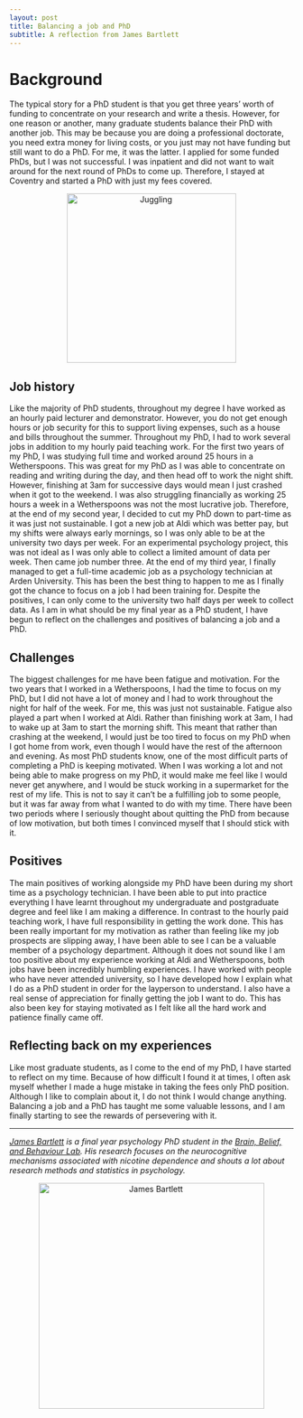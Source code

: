 ```yaml
---
layout: post
title: Balancing a job and PhD
subtitle: A reflection from James Bartlett
---
```


# Background

The typical story for a PhD student is that you get three years’ worth of funding to concentrate on your research and write a thesis. However, for one reason or another, many graduate students balance their PhD with another job. This may be because you are doing a professional doctorate, you need extra money for living costs, or you just may not have funding but still want to do a PhD. For me, it was the latter. I applied for some funded PhDs, but I was not successful. I was inpatient and did not want to wait around for the next round of PhDs to come up. Therefore, I stayed at Coventry and started a PhD with just my fees covered.

<center>
  <img src="{{ site.baseurl }}/img/juggling.png" alt="Juggling" width = "300" />
</center>

## Job history

Like the majority of PhD students, throughout my degree I have worked as an hourly paid lecturer and demonstrator. However, you do not get enough hours or job security for this to support living expenses, such as a house and bills throughout the summer. Throughout my PhD, I had to work several jobs in addition to my hourly paid teaching work. For the first two years of my PhD, I was studying full time and worked around 25 hours in a Wetherspoons. This was great for my PhD as I was able to concentrate on reading and writing during the day, and then head off to work the night shift. However, finishing at 3am for successive days would mean I just crashed when it got to the weekend. I was also struggling financially as working 25 hours a week in a Wetherspoons was not the most lucrative job. Therefore, at the end of my second year, I decided to cut my PhD down to part-time as it was just not sustainable. I got a new job at Aldi which was better pay, but my shifts were always early mornings, so I was only able to be at the university two days per week. For an experimental psychology project, this was not ideal as I was only able to collect a limited amount of data per week. Then came job number three. At the end of my third year, I finally managed to get a full-time academic job as a psychology technician at Arden University. This has been the best thing to happen to me as I finally got the chance to focus on a job I had been training for. Despite the positives, I can only come to the university two half days per week to collect data. As I am in what should be my final year as a PhD student, I have begun to reflect on the challenges and positives of balancing a job and a PhD.  


## Challenges

The biggest challenges for me have been fatigue and motivation. For the two years that I worked in a Wetherspoons, I had the time to focus on my PhD, but I did not have a lot of money and I had to work throughout the night for half of the week. For me, this was just not sustainable. Fatigue also played a part when I worked at Aldi. Rather than finishing work at 3am, I had to wake up at 3am to start the morning shift. This meant that rather than crashing at the weekend, I would just be too tired to focus on my PhD when I got home from work, even though I would have the rest of the afternoon and evening. As most PhD students know, one of the most difficult parts of completing a PhD is keeping motivated. When I was working a lot and not being able to make progress on my PhD, it would make me feel like I would never get anywhere, and I would be stuck working in a supermarket for the rest of my life. This is not to say it can’t be a fulfilling job to some people, but it was far away from what I wanted to do with my time. There have been two periods where I seriously thought about quitting the PhD from because of low motivation, but both times I convinced myself that I should stick with it.    

## Positives

The main positives of working alongside my PhD have been during my short time as a psychology technician. I have been able to put into practice everything I have learnt throughout my undergraduate and postgraduate degree and feel like I am making a difference. In contrast to the hourly paid teaching work, I have full responsibility in getting the work done. This has been really important for my motivation as rather than feeling like my job prospects are slipping away, I have been able to see I can be a valuable member of a psychology department. Although it does not sound like I am too positive about my experience working at Aldi and Wetherspoons, both jobs have been incredibly humbling experiences. I have worked with people who have never attended university, so I have developed how I explain what I do as a PhD student in order for the layperson to understand. I also have a real sense of appreciation for finally getting the job I want to do. This has also been key for staying motivated as I felt like all the hard work and patience finally came off.  

## Reflecting back on my experiences

Like most graduate students, as I come to the end of my PhD, I have started to reflect on my time. Because of how difficult I found it at times, I often ask myself whether I made a huge mistake in taking the fees only PhD position. Although I like to complain about it, I do not think I would change anything. Balancing a job and a PhD has taught me some valuable lessons, and I am finally starting to see the rewards of persevering with it.


___

*[James Bartlett](http://www.coventry.ac.uk/research/research-directories/researchers/james-bartlett/) is a final year psychology PhD student in the [Brain, Belief, and Behaviour Lab](http://www.coventry.ac.uk/research/areas-of-research/advances-in-behavioural-science/brain-belief-and-behaviour-research/). His research focuses on the neurocognitive mechanisms associated with nicotine dependence and shouts a lot about research methods and statistics in psychology.*


<center>
  <img src="{{ site.baseurl }}/img/team/James-profile.png" alt="James Bartlett" width = "400" />
</center>
